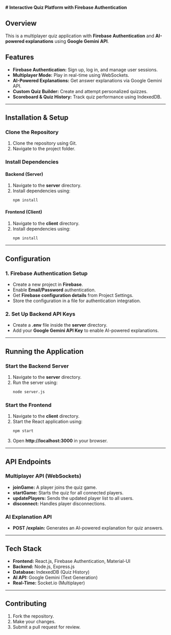 **# Interactive Quiz Platform with Firebase Authentication**

## Overview
This is a multiplayer quiz application with **Firebase Authentication** and **AI-powered explanations** using **Google Gemini API**.

## Features
- **Firebase Authentication:** Sign up, log in, and manage user sessions.
- **Multiplayer Mode:** Play in real-time using WebSockets.
- **AI-Powered Explanations:** Get answer explanations via Google Gemini API.
- **Custom Quiz Builder:** Create and attempt personalized quizzes.
- **Scoreboard & Quiz History:** Track quiz performance using IndexedDB.

---

## Installation & Setup

### Clone the Repository
1. Clone the repository using Git.
2. Navigate to the project folder.

### Install Dependencies
#### Backend (Server)
1. Navigate to the **server** directory.
2. Install dependencies using:
   ```bash
   npm install
   ```
#### Frontend (Client)
1. Navigate to the **client** directory.
2. Install dependencies using:
   ```bash
   npm install
   ```

---

## Configuration

### 1. Firebase Authentication Setup
- Create a new project in **Firebase**.
- Enable **Email/Password** authentication.
- Get **Firebase configuration details** from Project Settings.
- Store the configuration in a file for authentication integration.

### 2. Set Up Backend API Keys
- Create a **.env** file inside the **server** directory.
- Add your **Google Gemini API Key** to enable AI-powered explanations.

---

## Running the Application

### Start the Backend Server
1. Navigate to the **server** directory.
2. Run the server using:
   ```bash
   node server.js
   ```

### Start the Frontend
1. Navigate to the **client** directory.
2. Start the React application using:
   ```bash
   npm start
   ```
3. Open **http://localhost:3000** in your browser.

---

## API Endpoints

### Multiplayer API (WebSockets)
- **joinGame:** A player joins the quiz game.
- **startGame:** Starts the quiz for all connected players.
- **updatePlayers:** Sends the updated player list to all users.
- **disconnect:** Handles player disconnections.

### AI Explanation API
- **POST /explain:** Generates an AI-powered explanation for quiz answers.

---

## Tech Stack

- **Frontend:** React.js, Firebase Authentication, Material-UI
- **Backend:** Node.js, Express.js
- **Database:** IndexedDB (Quiz History)
- **AI API:** Google Gemini (Text Generation)
- **Real-Time:** Socket.io (Multiplayer)

---

## Contributing
1. Fork the repository.
2. Make your changes.
3. Submit a pull request for review.

